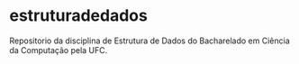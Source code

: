# estruturadedados
Repositorio da disciplina de Estrutura de Dados do Bacharelado em Ciência da Computação pela UFC.
